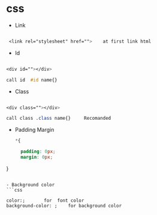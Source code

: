 # css

- Link
 ```css

  <link rel="stylesheet" href="">    at first link html

```

- Id
```css

<div id=""></div>

call id  #id name{}

```
- Class
```css

<div class=""></div>

call class .class name{}     Recomanded

```
- Padding Margin
  ```css
  *{

    padding: 0px;
    margin: 0px;
}
  ```

- Background color
```css

color:;       for  font color
background-color: ;    for background color  

```
